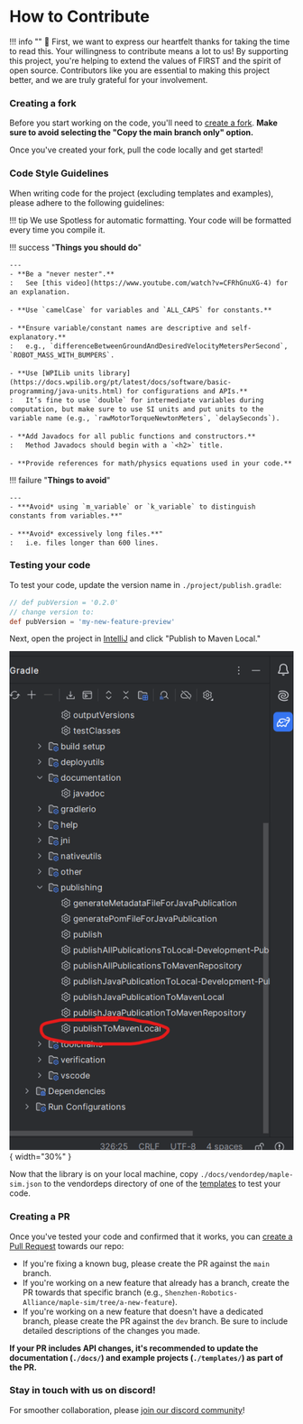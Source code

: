 # How to Contribute

!!! info ""
    🙏 First, we want to express our heartfelt thanks for taking the time to read this. Your willingness to contribute means a lot to us! By supporting this project, you're helping to extend the values of FIRST and the spirit of open source. Contributors like you are essential to making this project better, and we are truly grateful for your involvement.

### Creating a fork
Before you start working on the code, you'll need to [create a fork](https://github.com/Shenzhen-Robotics-Alliance/maple-sim/fork). **Make sure to avoid selecting the "Copy the main branch only" option.**

Once you've created your fork, pull the code locally and get started!

### Code Style Guidelines

When writing code for the project (excluding templates and examples), please adhere to the following guidelines:

!!! tip
    We use Spotless for automatic formatting. Your code will be formatted every time you compile it.

!!! success "**Things you should do**"

    ---
    - **Be a "never nester".** 
    :   See [this video](https://www.youtube.com/watch?v=CFRhGnuXG-4) for an explanation.
    
    - **Use `camelCase` for variables and `ALL_CAPS` for constants.**

    - **Ensure variable/constant names are descriptive and self-explanatory.** 
    :   e.g., `differenceBetweenGroundAndDesiredVelocityMetersPerSecond`, `ROBOT_MASS_WITH_BUMPERS`.

    - **Use [WPILib units library](https://docs.wpilib.org/pt/latest/docs/software/basic-programming/java-units.html) for configurations and APIs.**  
    :   It’s fine to use `double` for intermediate variables during computation, but make sure to use SI units and put units to the variable name (e.g., `rawMotorTorqueNewtonMeters`, `delaySeconds`).
    
    - **Add Javadocs for all public functions and constructors.**  
    :   Method Javadocs should begin with a `<h2>` title.

    - **Provide references for math/physics equations used in your code.**

!!! failure "**Things to avoid**"
    
    ---
    - ***Avoid* using `m_variable` or `k_variable` to distinguish constants from variables.**"
    
    - ***Avoid* excessively long files.**"
    :   i.e. files longer than 600 lines.

### Testing your code

To test your code, update the version name in `./project/publish.gradle`:

```groovy
// def pubVersion = '0.2.0'
// change version to:
def pubVersion = 'my-new-feature-preview'
```

Next, open the project in [IntelliJ](https://www.jetbrains.com/idea/) and click "Publish to Maven Local."

![](./media/publish%20to%20maven%20local.png){ width="30%" }

Now that the library is on your local machine, copy `./docs/vendordep/maple-sim.json` to the vendordeps directory of one of the [templates](https://github.com/Shenzhen-Robotics-Alliance/maple-sim/tree/main/templates) to test your code.

### Creating a PR
Once you've tested your code and confirmed that it works, you can [create a Pull Request](https://github.com/Shenzhen-Robotics-Alliance/maple-sim/compare) towards our repo:
- If you're fixing a known bug, please create the PR against the `main` branch.
- If you're working on a new feature that already has a branch, create the PR towards that specific branch (e.g., `Shenzhen-Robotics-Alliance/maple-sim/tree/a-new-feature`).
- If you're working on a new feature that doesn't have a dedicated branch, please create the PR against the `dev` branch. Be sure to include detailed descriptions of the changes you made.

**If your PR includes API changes, it's recommended to update the documentation (`./docs/`) and example projects (`./templates/`) as part of the PR.**

### Stay in touch with us on discord!
For smoother collaboration, please [join our discord community](https://discord.com/invite/tWn45Qm6ub)!